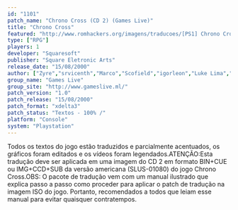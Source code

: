 ```yaml
---
id: "1101"
patch_name: "Chrono Cross (CD 2) (Games Live)"
title: "Chrono Cross"
featured: "http://www.romhackers.org/imagens/traducoes/[PS1] Chrono Cross - Games Live - 1.jpg"
type: ["RPG"]
players: 1
developer: "Squaresoft"
publisher: "Square Eletronic Arts"
release_date: "15/08/2000"
author: ["Zyre","srvicenth","Marco","Scofield","igorleon","Luke Lima","leoaldrighi","Folk Elazul","Yuzix","Marina"]
group_name: "Games Live"
group_site: "http://www.gameslive.ml/"
patch_version: "1.0"
patch_release: "15/08/2000"
patch_format: "xdelta3"
patch_status: "Textos - 100% /"
platform: "Console"
system: "Playstation"
---
```


Todos os textos do jogo estão traduzidos e parcialmente acentuados, os gráficos foram editados e os vídeos foram legendados.ATENÇÃO:Esta tradução deve ser aplicada em uma imagem do CD 2 em formato BIN+CUE ou IMG+CCD+SUB da versão americana (SLUS-01080) do jogo Chrono Cross.OBS: O pacote de tradução vem com um manual ilustrado que explica passo a passo como proceder para aplicar o patch de tradução na imagem ISO do jogo. Portanto, recomendados a todos que leiam esse manual para evitar quaisquer contratempos.